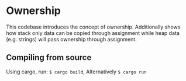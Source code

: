 # Ownership
This codebase introduces the concept of ownership. Additionally shows how stack only data can be copied through assignment while heap data (e.g. strings) will pass ownership through assignment.

## Compiling from source
Using cargo, run:
`$ cargo build`, Alternatively `$ cargo run`

